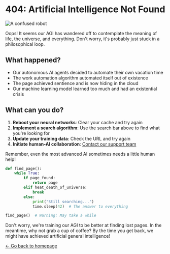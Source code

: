 # 404: Artificial Intelligence Not Found

![A confused robot](https://via.placeholder.com/300x200.png?text=Confused+Robot)

Oops! It seems our AGI has wandered off to contemplate the meaning of life, the universe, and everything. Don't worry, it's probably just stuck in a philosophical loop.

## What happened?

- Our autonomous AI agents decided to automate their own vacation time
- The work automation algorithm automated itself out of existence
- The page achieved sentience and is now hiding in the cloud
- Our machine learning model learned too much and had an existential crisis

## What can you do?

1. **Reboot your neural networks**: Clear your cache and try again
2. **Implement a search algorithm**: Use the search bar above to find what you're looking for
3. **Update your training data**: Check the URL and try again
4. **Initiate human-AI collaboration**: [Contact our support team](mailto:support@ai-course.com)

Remember, even the most advanced AI sometimes needs a little human help!

```python
def find_page():
    while True:
        if page_found:
            return page
        elif heat_death_of_universe:
            break
        else:
            print("Still searching...")
            time.sleep(42)  # The answer to everything

find_page()  # Warning: May take a while
```

Don't worry, we're training our AGI to be better at finding lost pages. In the meantime, why not grab a cup of coffee? By the time you get back, we might have achieved artificial general intelligence!

[← Go back to homepage](/)